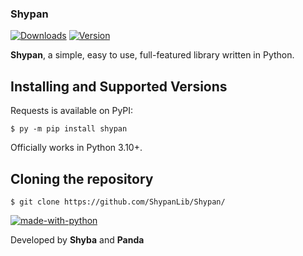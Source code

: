 ### Shypan
[![Downloads](https://img.shields.io/github/downloads/ShypanLib/Shypan/total.svg)](https://pypi.org/project/shypan/)
[![Version](https://www.anthonycode.fr/images/python3.10_v.png)](https://www.anthonycode.fr/images/python3.10_v.png)  

**Shypan**, a simple, easy to use, full-featured library written in Python.  

Installing and Supported Versions
-----------------------------------------------------------------------------------------

Requests is available on PyPI:
```
$ py -m pip install shypan
```
Officially works in Python 3.10+.

Cloning the repository
-------------------------------------------------
```
$ git clone https://github.com/ShypanLib/Shypan/
```
  
[![made-with-python](https://img.shields.io/badge/Made%20with-Python-1f425f.svg)](https://www.python.org/)

Developed by **Shyba** and **Panda**
